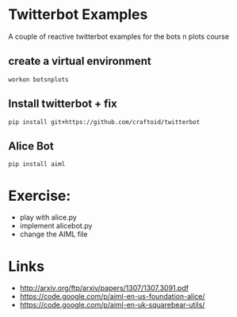 
# Twitterbot Examples

A couple of reactive twitterbot examples for the bots n plots course

## create a virtual environment
    workon botsnplots
    
## Install twitterbot + fix
    pip install git+https://github.com/craftoid/twitterbot

## Alice Bot 
    pip install aiml

# Exercise:

- play with alice.py
- implement alicebot.py
- change the AIML file

# Links

- http://arxiv.org/ftp/arxiv/papers/1307/1307.3091.pdf
- https://code.google.com/p/aiml-en-us-foundation-alice/
- https://code.google.com/p/aiml-en-uk-squarebear-utils/
